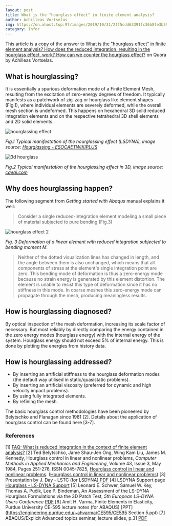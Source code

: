 ```yaml
---
layout: post
title: What is the "hourglass effect" in finite element analysis?
author: Achilleas Vortselas
img: https://on.xhost.top:97/images/2019/10/31/2ff5cdd63391fc36b8fe3b598d7251c3.jpg
category: Infor
---
```


This article is a copy of the answer to [What is the "hourglass effect" in finite element analysis? How does the reduced integration, resulting in the hourglass effect, work? How can we counter the hourglass effect?](https://www.quora.com/What-is-the-hourglass-effect-in-finite-element-analysis-How-does-the-reduced-integration-resulting-in-the-hourglass-effect-work-How-can-we-counter-the-hourglass-effect) on Quora by Achilleas Vortselas.

## What is hourglassing?

It is essentially a spurious deformation mode of a Finite Element Mesh, resulting from the excitation of zero-energy degrees of freedom. It typically manifests as a patchwork of zig-zag or hourglass like element shapes (Fig.1), where individual elements are severely deformed, while the overall mesh section is undeformed. This happens on hexahedral 3D solid reduced integration elements and on the respective tetrahedral 3D shell elements and 2D solid elements.

![hourglassing effect](https://on.xhost.top:97/images/2019/10/31/23325e0af8c2f49b251312f212954b6c.jpg)

_Fig.1 Typical manifestation of the hourglassing effect (LSDYNA), image source: [Hourglassing - ESOCAETWIKIPLUS](http://www.cae-wiki.info/wikiplus/index.php/Hourglassing)_

![3d hourglass](https://on.xhost.top:97/images/2019/10/31/654c0b3e8449180b040524cfaa8161c4.png)

_Fig.2 Typical manifestation of the hourglassing effect in 3D, image source: [caeai.com]( https://caeai.com/blog/why-worry-about-hourglassing-explicit-dynamics-part-i )_

## Why does hourglassing happen?

The following segment from *Getting started with Abaqus* manual explains it well: 

> Consider a single reduced-integration element modeling a small piece of material subjected to pure bending (Fig.3) 

![hourglass effect 2](https://on.xhost.top:97/images/2019/10/31/de42f9d7496b7d3b72fa7c381f1b4135.md.jpg)

_Fig. 3 Deformation of a linear element with reduced integration subjected to bending moment M._

> Neither of the dotted visualization lines has changed in length, and the angle between them is also unchanged, which means that all components of stress at the element's single integration point are zero. This bending mode of deformation is thus a zero-energy mode because no strain energy is generated by this element distortion. The element is unable to resist this type of deformation since it has no stiffness in this mode. In coarse meshes this zero-energy mode can propagate through the mesh, producing meaningless results. 

## How is hourglassing diagnosed?
By optical inspection of the mesh deformation, increasing its scale factor of necessary. But most reliably by directly comparing the energy contained in the zero energy modes (hourglass energy) with the internal energy of the system. Hourglass energy should not exceed 5% of internal energy. This is done by plotting the energies from history data.

## How is hourglassing addressed?
- By inserting an artificial stiffness to the hourglass deformation modes (the default way utilised in static/quasistatic problems).
- By inserting an artificial viscosity (preferred for dynamic and high velocity impact problems).
- By using fully integrated elements.
- By refining the mesh.

The basic hourglass control methodologies have been pioneered by Belytschko and Flanagan since 1981 [2]. Details about the application of hourglass control can be found here [3-7].

### References

[1] [FAQ: What is reduced integration in the context of finite element analysis?](http://www.twi.co.uk/technical-knowledge/faqs/structural-integrity-faqs/faq-what-is-reduced-integration-in-the-context-of-finite-element-analysis/)
[2] Ted Belytschko, Jame Shau-Jen Ong, Wing Kam Liu, James M. Kennedy, Hourglass control in linear and nonlinear problems, *Computer Methods in Applied Mechanics and Engineering*, Volume 43, Issue 3, May 1984, Pages 251-276, ISSN 0045-7825, [Hourglass control in linear and nonlinear problems](http://dx.doi.org/10.1016/0045-7825(84)90067-7). ([Hourglass control in linear and nonlinear problems](http://www.sciencedirect.com/science/article/pii/0045782584900677))
[3] Presentation by J. Day - LSTC (for LSDYNA)[ PDF](http://ftp.lstc.com/anonymous/outgoing/jday/hourglass.pdf)
[4] LSDYNA Support page [Hourglass - LS-DYNA Support](http://www.dynasupport.com/howtos/element/hourglass)
[5] Leonard E. Schwer, Samuel W. Key, Thomas A. Pučik, Lee P. Bindeman, An Assessment of the LS-DYNA Hourglass Formulations via the 3D Patch Test, *5th European LS-DYNA Users Conference* [PDF](http://www.lsdyna.eu/uploads/media/Schwer-18Feb05.pdf)
[6] Amit H. Varma, Finite Elements in Elasticity, Purdue University CE-595 lecture notes (for ABAQUS) [PPT](https://engineering.purdue.edu/~ahvarma/CE595/CE595 Section 5.ppt)
[7] ABAQUS/Explicit Advanced topics seminar, lecture slides, p.31 [PDF](http://imechanica.org/files/l2-elements.pdf) 